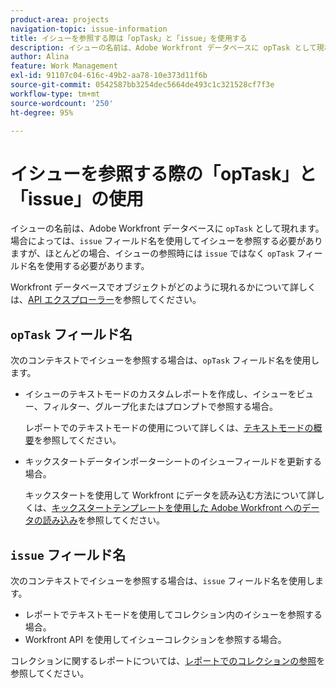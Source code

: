 ```yaml
---
product-area: projects
navigation-topic: issue-information
title: イシューを参照する際は「opTask」と「issue」を使用する
description: イシューの名前は、Adobe Workfront データベースに opTask として現れます。場合によっては、issue フィールド名を使用してイシューを参照する必要がありますが、ほとんどの場合、イシューの参照時には issue ではなく opTask フィールド名を使用する必要があります。
author: Alina
feature: Work Management
exl-id: 91107c04-616c-49b2-aa78-10e373d11f6b
source-git-commit: 0542587bb3254dec5664de493c1c321528cf7f3e
workflow-type: tm+mt
source-wordcount: '250'
ht-degree: 95%

---
```


# イシューを参照する際の「opTask」と「issue」の使用

<!--Audited: 08/2025-->

イシューの名前は、Adobe Workfront データベースに `opTask` として現れます。場合によっては、`issue` フィールド名を使用してイシューを参照する必要がありますが、ほとんどの場合、イシューの参照時には `issue` ではなく `opTask` フィールド名を使用する必要があります。

Workfront データベースでオブジェクトがどのように現れるかについて詳しくは、[API エクスプローラー](https://developer.adobe.com/workfront/api-explorer/)を参照してください。

## `opTask` フィールド名

次のコンテキストでイシューを参照する場合は、`opTask` フィールド名を使用します。

* イシューのテキストモードのカスタムレポートを作成し、イシューをビュー、フィルター、グループ化またはプロンプトで参照する場合。

  レポートでのテキストモードの使用について詳しくは、[テキストモードの概要](../../../reports-and-dashboards/reports/text-mode/understand-text-mode.md)を参照してください。

<!--* When you pull information about issues using our API.  
  For more information about the Workfront API, see [Adobe Workfront API](../../../wf-api/workfront-api.md)-->

* キックスタートデータインポーターシートのイシューフィールドを更新する場合。

  キックスタートを使用して Workfront にデータを読み込む方法について詳しくは、[キックスタートテンプレートを使用した Adobe Workfront へのデータの読み込み](../../../administration-and-setup/manage-workfront/using-kick-starts/import-data-via-kickstarts.md)を参照してください。

## `issue` フィールド名

次のコンテキストでイシューを参照する場合は、`issue` フィールド名を使用します。

* レポートでテキストモードを使用してコレクション内のイシューを参照する場合。
* Workfront API を使用してイシューコレクションを参照する場合。

コレクションに関するレポートについては、[レポートでのコレクションの参照](../../../reports-and-dashboards/reports/text-mode/reference-collections-report.md)を参照してください。

<!--
<note type="tip">
For information about how issues appear in a collection, see the
<a href="https://developer.adobe.com/workfront/api-explorer/" target="_blank">API Explorer</a> and select the API Unsupported option from the upper-right corner of the page.
<br>(NOTE: Drafted because this might not be needed.)
</note>
-->
